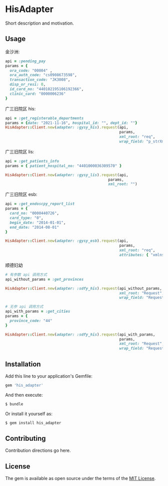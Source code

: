 # HisAdapter
Short description and motivation.

## Usage

金沙洲: 
```ruby
api = :pending_pay
params = {
  ora_code: "00004" ,
  ora_auth_code: "cs0908673598",
  transaction_code: "JK3008",
  disp_or_resi: 0,
  id_card_no: "440102195106192366",
  clinic_card: "0000006236"
}

```

广三旧院区 his: 
```ruby
api = :get_registerable_departments
params = {date: "2021-11-16", hospital_id: "", dept_id: ""}
HisAdapter::Client.new(adapter: :gysy_his).request(api, 
                                                   params, 
                                                   xml_root: "req", 
                                                   wrap_field: "p_strXml")
```

广三旧院区 lis: 
```ruby
api = :get_patients_info
params = { patient_hospital_no: "4401000036309570" }

HisAdapter::Client.new(adapter: :gysy_lis).request(api,
                                              params,
                                              xml_root: "")
```

广三旧院区 esb:
```ruby
api = :get_endoscpy_report_list 
params = {
  card_no: "0000440726",
  card_type: "0",
  begin_date: "2014-01-01",
  end_date: "2014-08-01"
}

HisAdapter::Client.new(adapter: :gysy_esb).request(api, 
                                                   params, 
                                                   xml_root: "req", 
                                                   attributes: { "xmlns" => "http://ESB.Service/" })
```

顺德妇幼
```ruby
# 有参数 api 调用方式
api_without_params = :get_provinces 

HisAdapter::Client.new(adapter: :sdfy_his).request(api_without_params, 
                                                   xml_root: "Request",
                                                   wrap_field: "RequestXml")

# 无参 api 调用方式
api_with_params = :get_cities
params = { 
  province_code: "44"
}

HisAdapter::Client.new(adapter: :sdfy_his).request(api_with_params,
                                                   params,
                                                   xml_root: "Request",
                                                   wrap_field: "RequestXml")
```

## Installation
Add this line to your application's Gemfile:

```ruby
gem 'his_adapter'
```

And then execute:
```bash
$ bundle
```

Or install it yourself as:
```bash
$ gem install his_adapter
```

## Contributing
Contribution directions go here.

## License
The gem is available as open source under the terms of the [MIT License](https://opensource.org/licenses/MIT).
